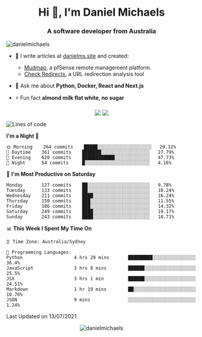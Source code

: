 <h1 align="center">Hi 👋, I'm Daniel Michaels</h1>
<h3 align="center">A software developer from Australia</h3>
<p align="left"> <img src="https://komarev.com/ghpvc/?username=danielmichaels" alt="danielmichaels" /> </p>

- 📝 I write articles at [danielms.site](https://danielms.site?ref=danielmichaels-github) and created:
    - [Mudmap](https://mudmap.io?ref=danielmichaels-github), a pfSense remote management platform.
    - [Check Redirects](https://www.check-redirects.com?ref=danielmichaels-github), a URL redirection analysis tool
- 💬 Ask me about **Python, Docker, React and Next.js**

- ⚡ Fun fact **almond milk flat white, no sugar**

<p align="center">
<a href="https://twitter.com/dansult" target="_blank"><img align="center" src="https://img.shields.io/badge/twitter-%231DA1F2.svg?&style=for-the-badge&logo=twitter&logoColor=white"></a>
<a href="https://linkedin.com/in/daniel-michaels" target="_blank"><img align="center" src="https://img.shields.io/badge/linkedin-%230077B5.svg?&style=for-the-badge&logo=linkedin&logoColor=white"></a>
</p>

<!--START_SECTION:waka-->
![Lines of code](https://img.shields.io/badge/From%20Hello%20World%20I%27ve%20Written-410792%20lines%20of%20code-blue)

**I'm a Night 🦉** 

```text
🌞 Morning    264 commits    █████░░░░░░░░░░░░░░░░░░░░   20.32% 
🌆 Daytime    361 commits    ███████░░░░░░░░░░░░░░░░░░   27.79% 
🌃 Evening    620 commits    ████████████░░░░░░░░░░░░░   47.73% 
🌙 Night      54 commits     █░░░░░░░░░░░░░░░░░░░░░░░░   4.16%

```
📅 **I'm Most Productive on Saturday** 

```text
Monday       127 commits    ██░░░░░░░░░░░░░░░░░░░░░░░   9.78% 
Tuesday      133 commits    ██░░░░░░░░░░░░░░░░░░░░░░░   10.24% 
Wednesday    211 commits    ████░░░░░░░░░░░░░░░░░░░░░   16.24% 
Thursday     150 commits    ███░░░░░░░░░░░░░░░░░░░░░░   11.55% 
Friday       186 commits    ███░░░░░░░░░░░░░░░░░░░░░░   14.32% 
Saturday     249 commits    ████░░░░░░░░░░░░░░░░░░░░░   19.17% 
Sunday       243 commits    ████░░░░░░░░░░░░░░░░░░░░░   18.71%

```


📊 **This Week I Spent My Time On** 

```text
⌚︎ Time Zone: Australia/Sydney

💬 Programming Languages: 
Python                   4 hrs 29 mins       █████████░░░░░░░░░░░░░░░░   36.4% 
JavaScript               3 hrs 8 mins        ██████░░░░░░░░░░░░░░░░░░░   25.5% 
JSX                      3 hrs 1 min         ██████░░░░░░░░░░░░░░░░░░░   24.51% 
Markdown                 1 hr 19 mins        ██░░░░░░░░░░░░░░░░░░░░░░░   10.76% 
JSON                     9 mins              ░░░░░░░░░░░░░░░░░░░░░░░░░   1.24%

```


 Last Updated on 13/07/2021
<!--END_SECTION:waka-->

<p align="center"> <img src="https://github-readme-stats.vercel.app/api?username=danielmichaels&show_icons=true" alt="danielmichaels" /> </p>

